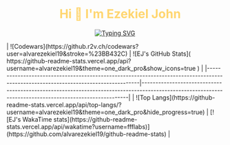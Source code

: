 <div id="user-content-toc">
    <ul align="center" style="list-style: none;">
        <summary style="color: #FFD670;">
            <h1>Hi 👋 I'm Ezekiel John</h1>
        </summary>
    </ul>
</div>

<p align="center">
    <a href="https://git.io/typing-svg">
        <img
            src="https://readme-typing-svg.demolab.com?font=JetBrains+Mono&size=26&pause=1000&color=FFD670&repeat=false&width=920&height=72&lines=Computer+Science+Student+|+Software+Engineer+%7C+UI+Designer"
            alt="Typing SVG" />
    </a>
</p>
| ![Codewars](https://github.r2v.ch/codewars?user=alvarezekiel19&stroke=%23BB432C)                                                  | ![EJ's GitHub Stats]( https://github-readme-stats.vercel.app/api?username=alvarezekiel19&theme=one_dark_pro&show_icons=true )                         |
|-----------------------------------------------------------------------------------------------------------------------------------|-------------------------------------------------------------------------------------------------------------------------------------------------------|
| ![Top Langs](https://github-readme-stats.vercel.app/api/top-langs/?username=alvarezekiel19&theme=one_dark_pro&hide_progress=true) | [![EJ's WakaTime stats](https://github-readme-stats.vercel.app/api/wakatime?username=ffflabs)](https://github.com/alvarezekiel19/github-readme-stats) |<!--
**alvarezekiel19/alvarezekiel19** is a ✨ _special_ ✨ repository because its `README.md` (this file) appears on your GitHub profile.

Here are some ideas to get you started:

- 🔭 I’m currently working on ...
- 🌱 I’m currently learning ...
- 👯 I’m looking to collaborate on ...
- 🤔 I’m looking for help with ...
- 💬 Ask me about ...
- 📫 How to reach me: ...
- 😄 Pronouns: ...
- ⚡ Fun fact: ...
  -->

